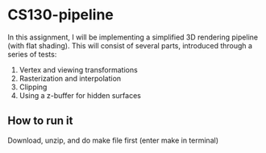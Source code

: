 # CS130-pipeline

In this assignment, I will be implementing a simplified 3D rendering pipeline (with flat shading). This will consist of several parts, introduced through a series of tests:

  1. Vertex and viewing transformations
  2. Rasterization and interpolation
  3. Clipping
  4. Using a z-buffer for hidden surfaces
  
## How to run it
Download, unzip, and do make file first (enter make in terminal)

